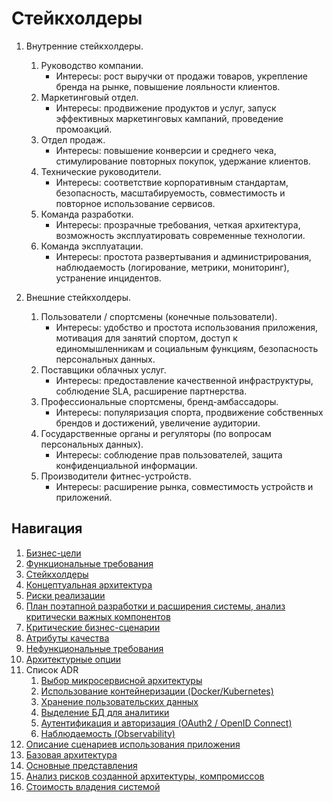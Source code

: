 # Стейкхолдеры

1. Внутренние стейкхолдеры.
   1. Руководство компании.
      * Интересы: рост выручки от продажи товаров, укрепление бренда на рынке, повышение лояльности клиентов.
   2. Маркетинговый отдел.
      * Интересы: продвижение продуктов и услуг, запуск эффективных маркетинговых кампаний, проведение промоакций.
   3. Отдел продаж.
      * Интересы: повышение конверсии и среднего чека, стимулирование повторных покупок, удержание клиентов.
   4. Технические руководители.
      * Интересы: соответствие корпоративным стандартам, безопасность, масштабируемость, совместимость и повторное использование сервисов.
   5. Команда разработки.
      * Интересы: прозрачные требования, четкая архитектура, возможность эксплуатировать современные технологии.
   6. Команда эксплуатации.
      * Интересы: простота развертывания и администрирования, наблюдаемость (логирование, метрики, мониторинг), устранение инцидентов.

2. Внешние стейкхолдеры.
   1. Пользователи / спортсмены (конечные пользователи).
      * Интересы: удобство и простота использования приложения, мотивация для занятий спортом, доступ к единомышленникам и социальным функциям, безопасность персональных данных.
   2. Поставщики облачных услуг.
      * Интересы: предоставление качественной инфраструктуры, соблюдение SLA, расширение партнерства.
   3. Профессиональные спортсмены, бренд-амбассадоры.
      * Интересы: популяризация спорта, продвижение собственных брендов и достижений, увеличение аудитории.
   4. Государственные органы и регуляторы (по вопросам персональных данных).
      * Интересы: соблюдение прав пользователей, защита конфиденциальной информации.
   5. Производители фитнес-устройств.
      * Интересы: расширение рынка, совместимость устройств и приложений.

## Навигация

1. [Бизнес-цели](https://github.com/f0rw4rd-dev/sb-final-project/blob/main/business_objectives.md)
2. [Функциональные требования](https://github.com/f0rw4rd-dev/sb-final-project/blob/main/functional_requirements.md)
3. [Стейкхолдеры](https://github.com/f0rw4rd-dev/sb-final-project/blob/main/stakeholders.md)
4. [Концептуальная архитектура](https://github.com/f0rw4rd-dev/sb-final-project/blob/main/concept_architecture.md)
5. [Риски реализации](https://github.com/f0rw4rd-dev/sb-final-project/blob/main/implementation_risks.md)
6. [План поэтапной разработки и расширения системы, анализ критически важных компонентов](https://github.com/f0rw4rd-dev/sb-final-project/blob/main/development_plan.md)
7. [Критические бизнес-сценарии](https://github.com/f0rw4rd-dev/sb-final-project/blob/main/critical_business_scenarios.md)
8. [Атрибуты качества](https://github.com/f0rw4rd-dev/sb-final-project/blob/main/quality_attributes.md)
9. [Нефункциональные требования](https://github.com/f0rw4rd-dev/sb-final-project/blob/main/nonfunctional_requirements.md)
10. [Архитектурные опции](https://github.com/f0rw4rd-dev/sb-final-project/blob/main/architectural_options.md)
11. Список ADR
    1. [Выбор микросервисной архитектуры](https://github.com/f0rw4rd-dev/sb-final-project/blob/main/adr_01.md)
    2. [Использование контейнеризации (Docker/Kubernetes)](https://github.com/f0rw4rd-dev/sb-final-project/blob/main/adr_02.md)
    3. [Хранение пользовательских данных](https://github.com/f0rw4rd-dev/sb-final-project/blob/main/adr_03.md)
    4. [Выделение БД для аналитики](https://github.com/f0rw4rd-dev/sb-final-project/blob/main/adr_04.md)
    5. [Аутентификация и авторизация (OAuth2 / OpenID Connect)](https://github.com/f0rw4rd-dev/sb-final-project/blob/main/adr_05.md)
    6. [Наблюдаемость (Observability)](https://github.com/f0rw4rd-dev/sb-final-project/blob/main/adr_06.md)
12. [Описание сценариев использования приложения](https://github.com/f0rw4rd-dev/sb-final-project/blob/main/use_cases.md)
13. [Базовая архитектура](https://github.com/f0rw4rd-dev/sb-final-project/blob/main/basic_architecture.md)
14. [Основные представления](https://github.com/f0rw4rd-dev/sb-final-project/blob/main/views.md)
15. [Анализ рисков созданной архитектуры, компромиссов](https://github.com/f0rw4rd-dev/sb-final-project/blob/main/architecture_risks.md)
16. [Стоимость владения системой](https://github.com/f0rw4rd-dev/sb-final-project/blob/main/costs.md)